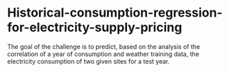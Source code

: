 # Historical-consumption-regression-for-electricity-supply-pricing
The goal of the challenge is to predict, based on the analysis of the correlation of a year of consumption and weather training data, the electricity consumption of two given sites for a test year.
